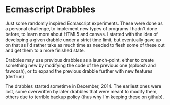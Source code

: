 # Ecmascript Drabbles

Just some randomly inspired Ecmascript experiments. These were done as a personal challenge, to implement new types of programs I hadn't done before, to learn more about HTML5 and canvas. I started with the idea of developing a given drabble under a strict time limit, but eventually gave up on that as I'd rather take as much time as needed to flesh some of these out and get them to a more finished state. 

Drabbles may use previous drabbles as a launch-point, either to create something new by modifying the code of the previous one (sploosh and fawoosh), or to expand the previous drabble further with new features (derfrun)

The drabbles started sometime in December, 2014. The earliest ones were lost, some overwritten by later drabbles that were meant to modify them, others due to terrible backup policy (thus why I'm keeping these on github). 
